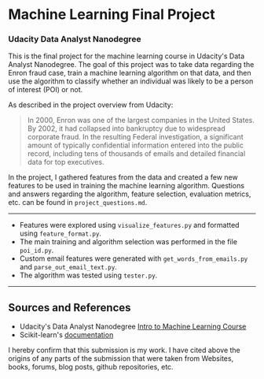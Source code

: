 # Machine Learning Final Project

### Udacity Data Analyst Nanodegree

This is the final project for the machine learning course in Udacity's Data
Analyst Nanodegree. The goal of this project was to take data regarding the
Enron fraud case, train a machine learning algorithm on that data, and then use
the algorithm to classify whether an individual was likely to be a person of
interest (POI) or not.

As described in the project overview from Udacity:

> In 2000, Enron was one of the largest companies in the United States. By 2002, it had collapsed into bankruptcy due to widespread corporate fraud. In the resulting Federal investigation, a significant amount of typically confidential information entered into the public record, including tens of thousands of emails and detailed financial data for top executives.

In the project, I gathered features from the data and created a few new features
to be used in training the machine learning algorithm. Questions and answers
regarding the algorithm, feature selection, evaluation metrics, etc. can be
found in `project_questions.md`.

----

- Features were explored using `visualize_features.py` and formatted using
`feature_format.py`.
- The main training and algorithm selection was performed in the file `poi_id.py`.
- Custom email features were generated with `get_words_from_emails.py` and
`parse_out_email_text.py`.
- The algorithm was tested using `tester.py`.

----

## Sources and References

- Udacity's Data Analyst Nanodegree [Intro to Machine Learning Course](https://www.udacity.com/course/intro-to-machine-learning--ud120)
- Scikit-learn's [documentation](http://scikit-learn.org/stable/user_guide.html)

I hereby confirm that this submission is my work. I have cited above the origins of any parts of the submission that were taken from Websites, books, forums, blog posts, github repositories, etc.
